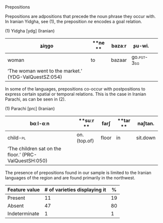 Prepositions

Prepositions are adpositions that precede the noun phrase they occur
with. In Iranian Yidgha, see ‎(1), the preposition *ne* encodes a goal
relation.

(1) <span id="_Ref531867975" class="anchor"></span>Yidgha
    \[ydg\] (Iranian)

| ʑiŋgo                                                | **ne ** | bazaːr | ʂu-wi.                                                   |     |
|------------------------------------------------------|---------|--------|----------------------------------------------------------|-----|
| woman                                                | to      | bazaar | go.<span style="font-variant:small-caps;">pst-3sg</span> |     |
| ‘The woman went to the market.’ (YDG-ValQuestSZ:054) |

In some of the languages, prepositions co-occur with postpositions to
express certain spatial or temporal relations. This is the case in
Iranian Parachi, as can be seen in ‎(2).

(1) <span id="_Ref12434196" class="anchor"></span>Parachi
    \[prc\] (Iranian)

| bɑːl-ɑːn                                               | **suːr **   | farʃ  | **tar ** | naʃtan.  |
|--------------------------------------------------------|-------------|-------|----------|----------|
| child-<span style="font-variant:small-caps;">pl</span> | on.(top.of) | floor | in       | sit.down |
| ‘The children sat on the floor.’ (PRC-ValQuestSH:050)  |

The presence of prepositions found in our sample is limited to the
Iranian languages of the region and are found primarily in the
northwest.

| Feature value | \# of varieties displaying it | %   |
|---------------|-------------------------------|-----|
| Present       | 11                            | 19  |
| Absent        | 47                            | 80  |
| Indeterminate | 1                             | 1   |



